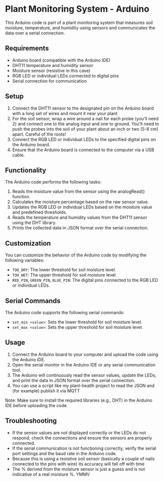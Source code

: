 # Plant Monitoring System - Arduino

This Arduino code is part of a plant monitoring system that measures soil moisture, temperature, and humidity using sensors and communicates the data over a serial connection.

## Requirements

- Arduino board (compatible with the Arduino IDE)
- DHT11 temperature and humidity sensor
- Moisture sensor (resistive in this case)
- RGB LED or individual LEDs connected to digital pins
- Serial connection for communication

## Setup

1. Connect the DHT11 sensor to the designated pin on the Arduino board with a long set of wires and mount it near your plant
2. For the soil sensor, wrap a wire around a nail for each probe (you'll need 2) and connect one to the analog input and one to ground.
    You'll need to push the probes into the soil of your plant about an inch or two (5-8 cm) apart. Careful of the roots! 
4. Connect the RGB LED or individual LEDs to the specified digital pins on the Arduino board.
5. Ensure that the Arduino board is connected to the computer via a USB cable.

## Functionality

The Arduino code performs the following tasks:

1. Reads the moisture value from the sensor using the analogRead() function.
2. Calculates the moisture percentage based on the raw sensor value.
3. Updates the RGB LED or individual LEDs based on the moisture value and predefined thresholds.
4. Reads the temperature and humidity values from the DHT11 sensor using the DHT library.
5. Prints the collected data in JSON format over the serial connection.

## Customization

You can customize the behavior of the Arduino code by modifying the following variables:

- `TOO_DRY`: The lower threshold for soil moisture level.
- `TOO_WET`: The upper threshold for soil moisture level.
- `RED_PIN`, `GREEN_PIN`, `BLUE_PIN`: The digital pins connected to the RGB LED or individual LEDs.

## Serial Commands

The Arduino code supports the following serial commands:

- `set_min <value>`: Sets the lower threshold for soil moisture level.
- `set_max <value>`: Sets the upper threshold for soil moisture level.

## Usage

1. Connect the Arduino board to your computer and upload the code using the Arduino IDE.
2. Open the serial monitor in the Arduino IDE or any serial communication tool.
3. The Arduino will continuously read the sensor values, update the LEDs, and print the data in JSON format over the serial connection.
4. You can use a script like my plant-health project to read the JSON and (for example) publish it via MQTT

Note: Make sure to install the required libraries (e.g., DHT) in the Arduino IDE before uploading the code.

## Troubleshooting

- If the sensor values are not displayed correctly or the LEDs do not respond, check the connections and ensure the sensors are properly connected.
- If the serial communication is not functioning correctly, verify the serial port settings and the baud rate in the Arduino code.
- Because this is using a resistive soil sensor (basically a couple of nails connected to the pins with wire) its accuracy will fall off with time
- The % derived from the moisture sensor is just a guess and is not indicative of a real moisture %. YMMV

